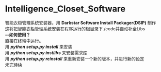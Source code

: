 # Intelligence_Closet_Software
智能衣柜管理系统安装器，用 **Darkstar Software Install Packager(DSIP)** 制作  
这将把智能衣柜管理系统安装在程序运行的根目录下./code并自动补全Libs  
**--如何使用？**  
直接在终端中运行。  
用 ***python setup.py install*** 来安装  
用 ***python setup.py instlibs*** 来安装需求库  
用 ***python setup.py reinstall*** 来重新安装一个新的版本，并进行新的设定  
未完待续  
